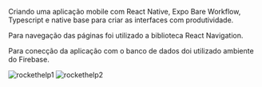 Criando uma aplicação mobile com React Native, Expo Bare Workflow, Typescript e native base para criar as interfaces com produtividade.

Para navegação das páginas foi utilizado a biblioteca React Navigation.

Para conecção da aplicação com o banco de dados doi utilizado ambiente do Firebase.


![rockethelp1](https://user-images.githubusercontent.com/82118386/180998152-d520c9ad-6868-4d2c-a4bb-5ec1daab291f.jpg)
![rockethelp2](https://user-images.githubusercontent.com/82118386/180997925-d0f130ae-0527-4430-ba7e-07e0eac0b6cc.jpg)
